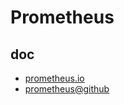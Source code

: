 # Prometheus

## doc

* [prometheus.io](https://prometheus.io/)
* [prometheus@github](https://github.com/prometheus)
